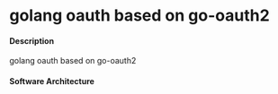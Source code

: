 # golang oauth based on go-oauth2

#### Description
golang oauth based on go-oauth2

#### Software Architecture

